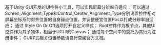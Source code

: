 基于Unity GUI开发的UI控件小工具，可以实现屏幕分辨率自适应：
可以通过Screen_Alignment_Type和Control_Center_Alignment_Type分别设置控件相对屏幕坐标系的对齐位置的自身锚点位置，并调整便宜位置Pos以打成分辨率自适应；
通过 Style On Or Off选项打开自定义样式；
Root控件作为根节点，其他UI控件作为其子物体，相当于UGUI的Canvas；
通过每个空间中的委托为其行为注册事件；
GUI样式相关设置参数请自行查阅官方文档。
